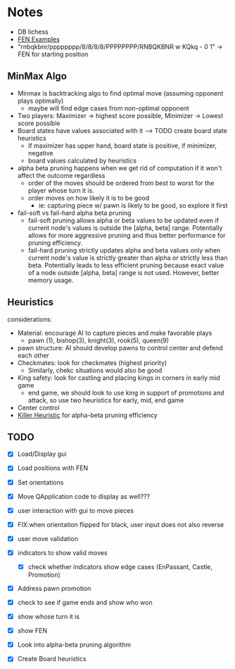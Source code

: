 # Notes
- DB lichess
- [FEN Examples](https://github.com/zabuzara/Chess-Fen/blob/main/FENs.txt)
- "rnbqkbnr/pppppppp/8/8/8/8/PPPPPPPP/RNBQKBNR w KQkq - 0 1" -> FEN for starting position

## MinMax Algo
- Minmax is backtracking algo to find optimal move (assuming opponent plays optimally)
    - maybe will find edge cases from non-optimal opponent
- Two players: Maximizer -> highest score possible, Minimizer -> Lowest score possible
- Board states have values associated with it --> TODO create board state heuristics
    - if maximizer has upper hand, board state is positive, if minimizer, negative
    - board values calculated by heuristics
- alpha beta pruning happens when we get rid of computation if it won't affect the outcome regardless
    - order of the moves should be ordered from best to worst for the player whose turn it is.
    - order moves on how likely it is to be good
        - ie: capturing piece w/ pawn is likely to be good, so explore it first
- fail-soft vs fail-hard alpha beta pruning
    - fail-soft pruning allows alpha or beta values to be updated even if current node's values is outside the [alpha, beta] range. Potentially allows for more aggressive pruning and thus better performance for pruning efficiency.
    - fail-hard pruning strictly updates alpha and beta values only when current node's value is strictly greater than alpha or strictly less than beta. Potentially leads to less efficient pruning because exact value of a node outside [alpha, beta] range is not used. However, better memory usage.

## Heuristics
considerations:
- Material: encourage AI to capture pieces and make favorable plays
    - pawn (1), bishop(3), knight(3), rook(5), queen(9)
- pawn structure: AI should develop pawns to control center and defend each other
- Checkmates: look for checkmates (highest priority)
    - Similarly, chekc situations would also be good
- King safety: look for castling and placing kings in corners in early mid game
    - end game, we should look to use king in support of promotions and attack, so use two heuristics for early, mid, end game
- Center control
- [Killer Heuristic](https://en.wikipedia.org/wiki/Killer_heuristic) for alpha-beta pruning efficiency

## TODO
- [x] Load/Display gui
- [x] Load positions with FEN
- [x] Set orientations
- [x] Move QApplication code to display as well???
- [x] user interaction with gui to move pieces
- [x] FIX:when orientation flipped for black, user input does not also reverse
- [x] user move validation
- [x] indicators to show valid moves
    - [x] check whether indicators show edge cases (EnPassant, Castle, Promotion)
- [x] Address pawn promotion
- [x] check to see if game ends and show who won
- [x] show whose turn it is
- [x] show FEN

- [x] Look into alpha-beta pruning algorithm
- [x] Create Board heuristics

